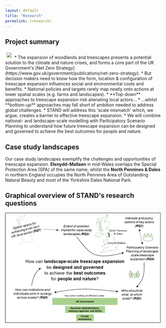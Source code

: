 ```yaml
---
layout: default
title: "Research"
permalink: /research/
---
```


## Project summary
<img src="/assets/img/multiscale.png" style="margin:5px 5px 5px 5px" width=300> 
* The expansion of woodlands and treescapes presents a potential solution to the climate and nature crises, and forms a core part of the UK Government's [Net Zero Strategy](https://www.gov.uk/government/publications/net-zero-strategy).
* But decision makers need to know how the form, location & configuration of treescape expansion influences social and environmental costs and benefits.
* National policies and targets rarely map neatly onto actions at lower spatial scales (e.g. farms and landscapes). 
* **Top-down** approaches to treescape expansion risk alienating local actors…
* …whilst **bottom-up** approaches may fall short of ambition needed to address global challenges.
* STAND will address this 'scale mismatch' which, we argue, creates a barrier to effective treescape expansion. 
* We will combine national- and landscape-scale modelling with Participatory Scenario Planning to understand how future treescape expansion can be designed and governed to achieve the best outcomes for people and nature.

## Case study landscapes
Our case study landscapes exemplify the challenges and opportunities of treescape expansion. **Elenydd-Mallaen** in mid-Wales overlaps the Special Protection Area (SPA) of the same name, whilst the **North Pennines & Dales** in northern England occupies the North Pennines Area of Outstanding Natural Beauty and most of the Yorkshire Dales National Park.

## Graphical overview of STAND's research questions
<img src="/assets/img/STAND-diagram.png" width=1000>
